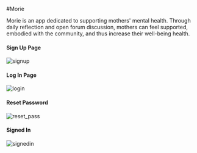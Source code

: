 #Morie

Morie is an app dedicated to supporting mothers' mental health. Through daily reflection and open forum discussion, mothers can feel supported, embodied with the community, and thus increase their well-being health.

#### Sign Up Page
![signup](assets/signup_page.jpeg)

#### Log In Page
![login](assets/login_page.jpeg)

#### Reset Password
![reset_pass](assets/resetpass_page.jpeg)

#### Signed In
![signedin](assets/signedin_status.jpeg)